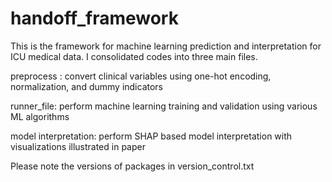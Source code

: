 # handoff_framework
This is the framework for machine learning prediction and interpretation for ICU medical data. 
I consolidated codes into three main files. 


preprocess : convert clinical variables using one-hot encoding, normalization, and dummy indicators


runner_file: perform machine learning training and validation using various ML algorithms


model interpretation: perform SHAP based model interpretation with visualizations illustrated in paper


Please note the versions of packages in version_control.txt
